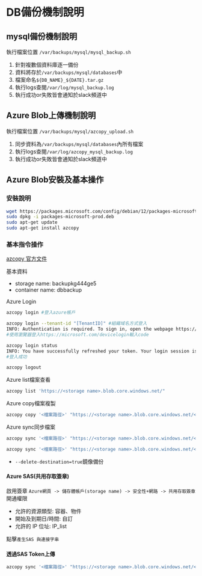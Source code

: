 # DB備份機制說明

## mysql備份機制說明
執行檔案位置 `/var/backups/mysql/mysql_backup.sh`
1. 針對複數個資料庫逐一備份
2. 資料將存於`/var/backups/mysql/databases`中
3. 檔案命名`${DB_NAME}_${DATE}.tar.gz`
4. 執行logs查閱`/var/log/mysql_backup.log`
5. 執行成功or失敗皆會通知於slack頻道中

## Azure Blob上傳機制說明
執行檔案位置 `/var/backups/mysql/azcopy_upload.sh`
1. 同步資料為`/var/backups/mysql/databases`內所有檔案 
2. 執行logs查閱`/var/log/azcopy_mysql_backup.log`
3. 執行成功or失敗皆會通知於slack頻道中

## Azure Blob安裝及基本操作

### 安裝說明
```sh
wget https://packages.microsoft.com/config/debian/12/packages-microsoft-prod.deb
sudo dpkg -i packages-microsoft-prod.deb
sudo apt-get update
sudo apt-get install azcopy
```
### 基本指令操作
[azcopy 官方文件](https://learn.microsoft.com/zh-tw/azure/storage/common/storage-use-azcopy-v10?tabs=dnf)

基本資料
- storage name: backupkg444ge5
- container name: dbbackup

Azure Login
```sh
azcopy login #登入azure帳戶

azcopy login --tenant-id "[TenantID]" #組織域名方式登入
INFO: Authentication is required. To sign in, open the webpage https://microsoft.com/devicelogin and enter the code HRPBBN2LB to authenticate.
#使用瀏覽器登入https://microsoft.com/devicelogin輸入code

azcopy login status
INFO: You have successfully refreshed your token. Your login session is still active
#登入成功

azcopy logout
```
Azure list檔案查看
```sh
azcopy list 'https://<storage name>.blob.core.windows.net/"
```

Azure copy檔案複製
```sh
azcopy copy '<檔案路徑>' "https://<storage name>.blob.core.windows.net/<container name>/<folder name>"
```

Azure sync同步檔案
```sh
azcopy sync '<檔案路徑>' "https://<storage name>.blob.core.windows.net/<container name>/<folder name>"

azcopy sync '<檔案路徑>' "https://<storage name>.blob.core.windows.net/<container name>/<folder name> --delete-destination=true"
```
- `--delete-destination=true`鏡像備份

#### Azure SAS(共用存取簽章)

啟用簽章
`Azure網頁 -> 儲存體帳戶(storage name) -> 安全性+網路 -> 共用存取簽章`
開通權限
- 允許的資源類型: 容器、物件
- 開始及到期日/時間: 自訂
- 允許的 IP 位址: IP_list

點擊`產生SAS 與連接字串`

#### 透過SAS Token上傳
```sh
azcopy sync '<檔案路徑>' "https://<storage name>.blob.core.windows.net/<container name>/<folder name>?<SAS_Token> --delete-destination=true"
```
